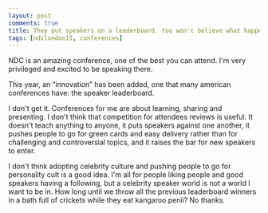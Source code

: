 ```yaml
---
layout: post
comments: true
title: They put speakers on a leaderboard. You won't believe what happened next!
tags: [ndclondon15, conferences]
---
```

NDC is an amazing conference, one of the best you can attend. I'm very privileged and excited to be speaking there.

This year, an “innovation” has been added, one that many american conferences have: the speaker leaderboard.

I don't get it. Conferences for me are about learning, sharing and presenting. I don't think that competition for attendees reviews is useful. It doesn't teach anything to anyone, it puts speakers against one another, it pushes people to go for green cards and easy delivery rather than for challenging and controversial topics, and it raises the bar for new speakers to enter.

I don't think adopting celebrity culture and pushing people to go for personality cult is a good idea. I'm all for people liking people and good speakers having a following, but a celebrity speaker world is not a world I want to be in. How long until we throw all the previous leaderboard winners in a bath full of crickets while they eat kangaroo penii? No thanks.
